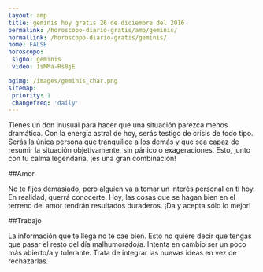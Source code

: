 ```yaml
---
layout: amp
title: geminis hoy gratis 26 de diciembre del 2016 
permalink: /horoscopo-diario-gratis/amp/geminis/
normallink: /horoscopo-diario-gratis/geminis/
home: FALSE
horoscopo:
 signo: geminis
 video: 1sMMa-Rs8jE

ogimg: /images/geminis_char.png
sitemap:
 priority: 1
 changefreq: 'daily'
---
```



Tienes un don inusual para hacer que una situación parezca menos dramática. Con la energía astral de hoy, serás testigo de crisis de todo tipo. Serás la única persona que tranquilice a los demás y que sea capaz de resumir la situación objetivamente, sin pánico o exageraciones. Esto, junto con tu calma legendaria, ¡es una gran combinación!

##Amor

No te fijes demasiado, pero alguien va a tomar un interés personal en ti hoy. En realidad, querrá conocerte. Hoy, las cosas que se hagan bien en el terreno del amor tendrán resultados duraderos. ¡Da y acepta sólo lo mejor!

##Trabajo

La información que te llega no te cae bien. Esto no quiere decir que tengas que pasar el resto del día malhumorado/a. Intenta en cambio ser un poco más abierto/a y tolerante. Trata de integrar las nuevas ideas en vez de rechazarlas.